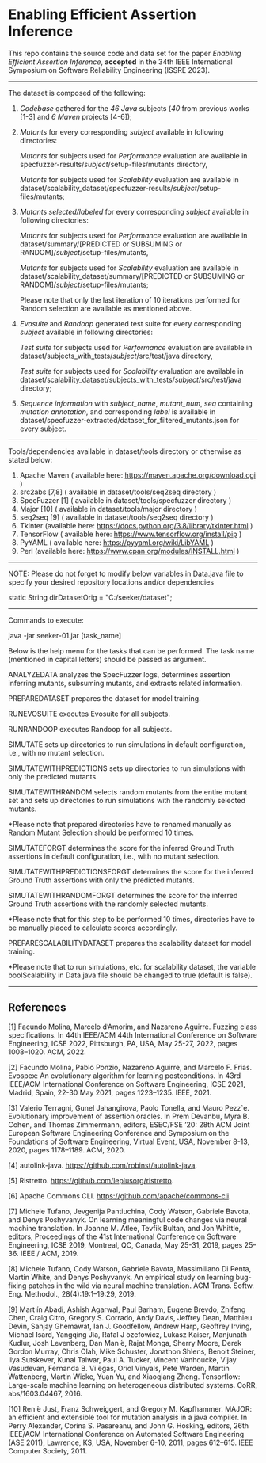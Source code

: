 # Enabling Efficient Assertion Inference

This repo contains the source code and data set for the paper _Enabling Efficient Assertion Inference_, **accepted** in the 34th IEEE International Symposium on Software Reliability Engineering (ISSRE 2023).

---

The dataset is composed of the following:

1) _Codebase_ gathered for the _46_ _Java_ subjects (_40_ from previous works [1-3] and _6_ _Maven_ projects [4-6]);

2) _Mutants_ for every corresponding _subject_ available in following directories:

    _Mutants_ for subjects used for _Performance_ evaluation are available in specfuzzer-results/_subject_/setup-files/mutants directory,
    
    _Mutants_ for subjects used for _Scalability_ evaluation are available in dataset/scalability_dataset/specfuzzer-results/_subject_/setup-files/mutants;

3) _Mutants selected/labeled_ for every corresponding _subject_ available in following directories:

    _Mutants_ for subjects used for _Performance_ evaluation are available in dataset/summary/[PREDICTED or SUBSUMING or RANDOM]/_subject_/setup-files/mutants,
    
    _Mutants_ for subjects used for _Scalability_ evaluation are available in dataset/scalability_dataset/summary/[PREDICTED or SUBSUMING or RANDOM]/_subject_/setup-files/mutants;
    
    Please note that only the last iteration of 10 iterations performed for Random selection are available as mentioned above.

4) _Evosuite_ and _Randoop_ generated test suite for every corresponding _subject_ available in following directories:

    _Test suite_ for subjects used for _Performance_ evaluation are available in dataset/subjects_with_tests/_subject_/src/test/java directory,
    
    _Test suite_ for subjects used for _Scalability_ evaluation are available in dataset/scalability_dataset/subjects_with_tests/_subject_/src/test/java directory;

5) _Sequence information_ with _subject_name_, _mutant_num_, _seq_ containing _mutation annotation_, and corresponding _label_ is available in dataset/specfuzzer-extracted/dataset_for_filtered_mutants.json for every subject.

---

Tools/dependencies available in dataset/tools directory or otherwise as stated below:

1. Apache Maven ( available here: https://maven.apache.org/download.cgi )
2. src2abs [7,8] ( available in dataset/tools/seq2seq directory )
3. SpecFuzzer [1] ( available in dataset/tools/specfuzzer directory )
5. Major [10] ( available in dataset/tools/major directory )
6. seq2seq [9] ( available in dataset/tools/seq2seq directory )
7. Tkinter (available here: https://docs.python.org/3.8/library/tkinter.html )
8. TensorFlow ( available here: https://www.tensorflow.org/install/pip )
9. PyYAML ( available here: https://pyyaml.org/wiki/LibYAML )
10. Perl (available here: https://www.cpan.org/modules/INSTALL.html )

---

NOTE: Please do not forget to modify below variables in Data.java file to specify your desired repository locations and/or dependencies

static String dirDatasetOrig = "C:/seeker/dataset";

---

Commands to execute:

java -jar seeker-01.jar [task_name]

Below is the help menu for the tasks that can be performed. The task name (mentioned in capital letters) should be passed as argument.

ANALYZEDATA analyzes the SpecFuzzer logs, determines assertion inferring mutants, subsuming mutants, and extracts related information.

PREPAREDATASET prepares the dataset for model training.

RUNEVOSUITE executes Evosuite for all subjects.

RUNRANDOOP executes Randoop for all subjects.

SIMUTATE sets up directories to run simulations in default configuration, i.e., with no mutant selection.

SIMUTATEWITHPREDICTIONS sets up directories to run simulations with only the predicted mutants.

SIMUTATEWITHRANDOM selects random mutants from the entire mutant set and sets up directories to run simulations with the randomly selected mutants.

*Please note that prepared directories have to renamed manually as Random Mutant Selection should be performed 10 times.

SIMUTATEFORGT determines the score for the inferred Ground Truth assertions in default configuration, i.e., with no mutant selection.

SIMUTATEWITHPREDICTIONSFORGT determines the score for the inferred Ground Truth assertions with only the predicted mutants.

SIMUTATEWITHRANDOMFORGT determines the score for the inferred Ground Truth assertions with the randomly selected mutants.

*Please note that for this step to be performed 10 times, directories have to be manually placed to calculate scores accordingly.

PREPARESCALABILITYDATASET prepares the scalability dataset for model training.

*Please note that to run simulations, etc. for scalability dataset, the variable boolScalability in Data.java file should be changed to true (default is false).

---

## References

<a id="1">[1]</a>
Facundo Molina, Marcelo d’Amorim, and Nazareno Aguirre. Fuzzing class specifications. In 44th IEEE/ACM 44th International Conference on Software Engineering, ICSE 2022, Pittsburgh, PA, USA, May 25-27, 2022, pages 1008–1020. ACM, 2022.

<a id="2">[2]</a>
Facundo Molina, Pablo Ponzio, Nazareno Aguirre, and Marcelo F. Frias. Evospex: An evolutionary algorithm for learning postconditions. In 43rd IEEE/ACM International Conference on Software Engineering, ICSE 2021, Madrid, Spain, 22-30 May 2021, pages 1223–1235. IEEE, 2021.

<a id="3">[3]</a>
Valerio Terragni, Gunel Jahangirova, Paolo Tonella, and Mauro Pezz`e. Evolutionary improvement of assertion oracles. In Prem Devanbu, Myra B. Cohen, and Thomas Zimmermann, editors, ESEC/FSE ’20: 28th ACM Joint European Software Engineering Conference and Symposium on the Foundations of Software Engineering, Virtual Event, USA, November 8-13, 2020, pages 1178–1189. ACM, 2020.

<a id="4">[4]</a>
autolink-java. https://github.com/robinst/autolink-java.

<a id="5">[5]</a>
Ristretto. https://github.com/leplusorg/ristretto.

<a id="6">[6]</a>
Apache Commons CLI. https://github.com/apache/commons-cli.

<a id="7">[7]</a>
Michele Tufano, Jevgenija Pantiuchina, Cody Watson, Gabriele Bavota, and Denys Poshyvanyk. On learning meaningful code changes via neural machine translation. In Joanne M. Atlee, Tevfik Bultan, and Jon Whittle, editors, Proceedings of the 41st International Conference on Software Engineering, ICSE 2019, Montreal, QC, Canada, May 25-31, 2019, pages 25–36. IEEE / ACM, 2019.

<a id="8">[8]</a>
Michele Tufano, Cody Watson, Gabriele Bavota, Massimiliano Di Penta, Martin White, and Denys Poshyvanyk. An empirical study on learning bug-fixing patches in the wild via neural machine translation. ACM Trans. Softw. Eng. Methodol., 28(4):19:1–19:29, 2019.

<a id="9">[9]</a>
Mart ́ın Abadi, Ashish Agarwal, Paul Barham, Eugene Brevdo, Zhifeng Chen, Craig Citro, Gregory S. Corrado, Andy Davis, Jeffrey Dean, Matthieu Devin, Sanjay Ghemawat, Ian J. Goodfellow, Andrew Harp, Geoffrey Irving, Michael Isard, Yangqing Jia, Rafal J ́ozefowicz, Lukasz Kaiser, Manjunath Kudlur, Josh Levenberg, Dan Man ́e, Rajat Monga, Sherry Moore, Derek Gordon Murray, Chris Olah, Mike Schuster, Jonathon Shlens, Benoit Steiner, Ilya Sutskever, Kunal Talwar, Paul A. Tucker, Vincent Vanhoucke, Vijay Vasudevan, Fernanda B. Vi ́egas, Oriol Vinyals, Pete Warden, Martin Wattenberg, Martin Wicke, Yuan Yu, and Xiaoqiang Zheng. Tensorflow: Large-scale machine learning on heterogeneous distributed systems. CoRR, abs/1603.04467, 2016.

<a id="10">[10]</a>
Ren ́e Just, Franz Schweiggert, and Gregory M. Kapfhammer. MAJOR: an efficient and extensible tool for mutation analysis in a java compiler. In Perry Alexander, Corina S. Pasareanu, and John G. Hosking, editors, 26th IEEE/ACM International Conference on Automated Software Engineering (ASE 2011), Lawrence, KS, USA, November 6-10, 2011, pages 612–615. IEEE Computer Society, 2011.
